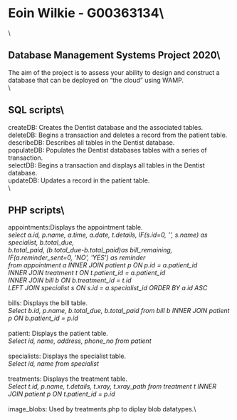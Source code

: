 # Eoin Wilkie - G00363134\
\
## Database Management Systems Project 2020\
The aim of the project is to assess your ability to design and construct a database that can be deployed on “the cloud” using WAMP.\
\
## SQL scripts\
createDB: Creates the Dentist database and the associated tables.\
deleteDB: Begins a transaction and deletes a record from the patient table.\
describeDB: Describes all tables in the Dentist database.\
populateDB: Populates the Dentist databases tables with a series of transaction.\
selectDB: Begins a transaction and displays all tables in the Dentist database.\
updateDB: Updates a record in the patient table.\
\
## PHP scripts\
appointments:Displays the appointment table.\
*select a.id, p.name, a.time, a.date, t.details, IF(s.id=0, '', s.name) as specialist, b.total_due,\
b.total_paid, (b.total_due-b.total_paid)as bill_remaining, IF(a.reminder_sent=0, 'NO', 'YES') as reminder\
from appointment a INNER JOIN patient p ON p.id = a.patient_id\
INNER JOIN treatment t ON t.patient_id = a.patient_id\
INNER JOIN bill b ON b.treatment_id = t.id\
LEFT JOIN specialist s ON s.id = a.specialist_id ORDER BY a.id ASC*\
\
bills: Displays the bill table.\
*Select b.id, p.name, b.total_due, b.total_paid from bill b INNER JOIN patient p ON b.patient_id = p.id*\
\
patient: Displays the patient table.\
*Select id, name, address, phone_no from patient*\
\
specialists: Displays the specialist table.\
*Select id, name from specialist*\
\
treatments: Displays the treatment table.\
*Select t.id, p.name, t.details, t.xray, t.xray_path from treatment t INNER JOIN patient p ON t.patient_id = p.id*\
\
image_blobs: Used by treatments.php to diplay blob datatypes.\

